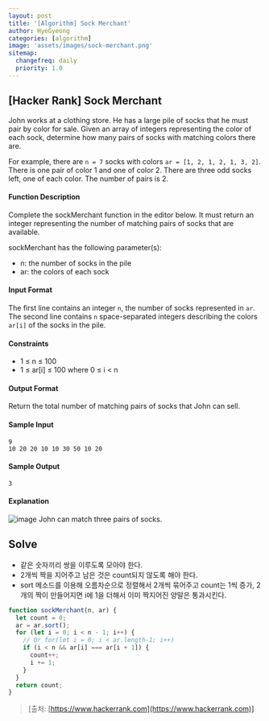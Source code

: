 ```yaml
---
layout: post
title: '[Algorithm] Sock Merchant'
author: HyeGyeong
categories: [algorithm]
image: 'assets/images/sock-merchant.png'
sitemap:
  changefreq: daily
  priority: 1.0
---
```


## [Hacker Rank] Sock Merchant

John works at a clothing store. He has a large pile of socks that he must pair by color for sale. Given an array of integers representing the color of each sock, determine how many pairs of socks with matching colors there are.

For example, there are `n = 7` socks with colors `ar = [1, 2, 1, 2, 1, 3, 2]`. There is one pair of color 1 and one of color 2. There are three odd socks left, one of each color. The number of pairs is 2.

#### Function Description

Complete the sockMerchant function in the editor below. It must return an integer representing the number of matching pairs of socks that are available.

sockMerchant has the following parameter(s):

- n: the number of socks in the pile
- ar: the colors of each sock

#### Input Format

The first line contains an integer `n`, the number of socks represented in `ar`.
The second line contains `n` space-separated integers describing the colors `ar[i]` of the socks in the pile.

#### Constraints

- 1 ≤ n ≤ 100
- 1 ≤ ar[i] ≤ 100 where 0 ≤ i < n

#### Output Format

Return the total number of matching pairs of socks that John can sell.

#### Sample Input

```
9
10 20 20 10 10 30 50 10 20
```

#### Sample Output

```
3
```

#### Explanation

![image](https://user-images.githubusercontent.com/25483027/60596907-e44f0900-9de4-11e9-8684-6b0a62bca1c9.png)
John can match three pairs of socks.

## Solve

- 같은 숫자끼리 쌍을 이루도록 모아야 한다.
- 2개씩 짝을 지어주고 남은 것은 count되지 않도록 해야 한다.
- sort 메소드를 이용해 오름차순으로 정렬해서 2개씩 묶어주고 count는 1씩 증가, 2개의 짝이 만들어지면 i에 1을 더해서 이미 짝지어진 양말은 통과시킨다.

```js
function sockMerchant(n, ar) {
  let count = 0;
  ar = ar.sort();
  for (let i = 0; i < n - 1; i++) {
    // Or for(let i = 0; i < ar.length-1; i++)
    if (i < n && ar[i] === ar[i + 1]) {
      count++;
      i += 1;
    }
  }
  return count;
}
```

> [출처: [https://www.hackerrank.com](https://www.hackerrank.com)]
